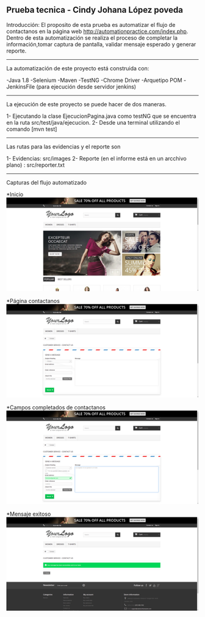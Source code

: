 Prueba tecnica - Cindy Johana López poveda
----------------------------------------------------
Introducción:
El proposito de esta prueba es automatizar el flujo de contactanos en la página web http://automationpractice.com/index.php.
Dentro de esta automatización se realiza el proceso de completar la información,tomar captura de pantalla, validar mensaje esperado y generar reporte.

----------------------------------------------------
La automatización de este proyecto está construida con:

-Java 1.8
-Selenium
-Maven
-TestNG
-Chrome Driver
-Arquetipo POM
-JenkinsFile (para ejecución desde servidor jenkins)

----------------------------------------------------
La ejecución de este proyecto se puede hacer de dos maneras.

1- Ejecutando la clase EjecucionPagina.java como testNG que se encuentra en la ruta src/test/java/ejecucion.
2- Desde una terminal utilizando el comando [mvn test]


----------------------------------------------------
Las rutas para las evidencias y el reporte son

1- Evidencias: src/images
2- Reporte (en el informe está en un arcchivo plano) : src/reporter.txt 

----------------------------------------------------
Capturas del flujo automatizado

*Inicio
![ScreenShot](https://github.com/johaPoveda/Prueba/blob/master/src/images/1_incio.png)

*Página contactanos
![ScreenShot](https://github.com/johaPoveda/Prueba/blob/master/src/images/2_contactanos.png)

*Campos completados de contactanos
![ScreenShot](https://github.com/johaPoveda/Prueba/blob/master/src/images/3_campos%20contact%20us.png)

*Mensaje exitoso
![ScreenShot](https://github.com/johaPoveda/Prueba/blob/master/src/images/4_mesaje%20contacto%20exitoso.png)
